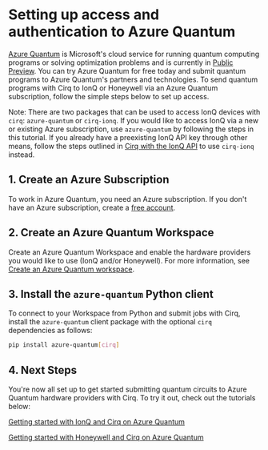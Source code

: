 # Setting up access and authentication to Azure Quantum

[Azure Quantum](https://docs.microsoft.com/azure/quantum/overview-azure-quantum) is Microsoft's cloud service for running quantum computing programs or solving optimization problems and is currently in [Public Preview](https://cloudblogs.microsoft.com/quantum/2021/02/01/azure-quantum-preview/). You can try Azure Quantum for free today and submit quantum programs to Azure Quantum's partners and technologies. To send quantum programs with Cirq to IonQ or Honeywell via an Azure Quantum subscription, follow the simple steps below to set up access.

Note: There are two packages that can be used to access IonQ devices with `cirq`: `azure-quantum` or `cirq-ionq`. If you would like to access IonQ via a new or existing Azure subscription, use `azure-quantum` by following the steps in this tutorial. If you already have a preexisting IonQ API key through other means, follow the steps outlined in [Cirq with the IonQ API](../ionq/access.md) to use `cirq-ionq` instead.

## 1. Create an Azure Subscription

To work in Azure Quantum, you need an Azure subscription. If you don't have an Azure subscription, create a [free account](https://azure.microsoft.com/free/).

## 2. Create an Azure Quantum Workspace

Create an Azure Quantum Workspace and enable the hardware providers you would like to use (IonQ and/or Honeywell). For more information, see [Create an Azure Quantum workspace](https://docs.microsoft.com/azure/quantum/quickstart-microsoft-qc?pivots=platform-ionq#create-an-azure-quantum-workspace).

## 3. Install the `azure-quantum` Python client

To connect to your Workspace from Python and submit jobs with Cirq, install the `azure-quantum` client package with the optional `cirq` dependencies as follows:

```bash
pip install azure-quantum[cirq]
```

## 4. Next Steps

You're now all set up to get started submitting quantum circuits to Azure Quantum hardware providers with Cirq. To try it out, check out the tutorials below:

[Getting started with IonQ and Cirq on Azure Quantum](./getting_started_ionq.ipynb)

[Getting started with Honeywell and Cirq on Azure Quantum](./getting_started_honeywell.ipynb)
